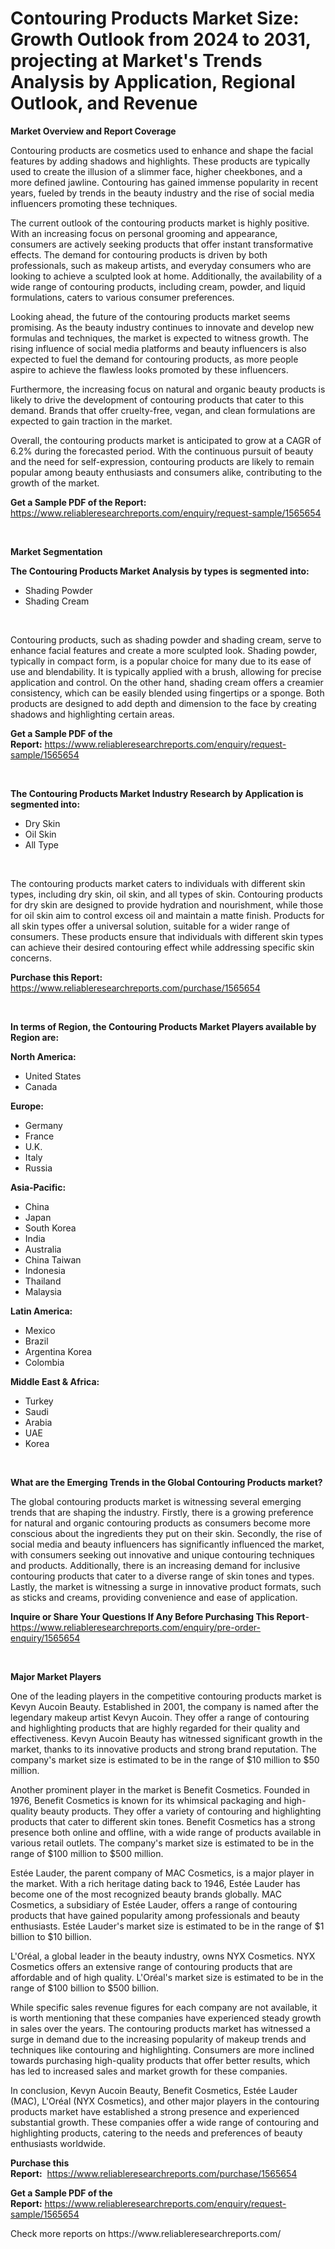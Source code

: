 <p><h1>Contouring Products Market Size: Growth Outlook from 2024 to 2031, projecting at Market's Trends Analysis by Application, Regional Outlook, and Revenue</h1></p><p><strong>Market Overview and Report Coverage</strong></p>
<p><p>Contouring products are cosmetics used to enhance and shape the facial features by adding shadows and highlights. These products are typically used to create the illusion of a slimmer face, higher cheekbones, and a more defined jawline. Contouring has gained immense popularity in recent years, fueled by trends in the beauty industry and the rise of social media influencers promoting these techniques.</p><p>The current outlook of the contouring products market is highly positive. With an increasing focus on personal grooming and appearance, consumers are actively seeking products that offer instant transformative effects. The demand for contouring products is driven by both professionals, such as makeup artists, and everyday consumers who are looking to achieve a sculpted look at home. Additionally, the availability of a wide range of contouring products, including cream, powder, and liquid formulations, caters to various consumer preferences.</p><p>Looking ahead, the future of the contouring products market seems promising. As the beauty industry continues to innovate and develop new formulas and techniques, the market is expected to witness growth. The rising influence of social media platforms and beauty influencers is also expected to fuel the demand for contouring products, as more people aspire to achieve the flawless looks promoted by these influencers.</p><p>Furthermore, the increasing focus on natural and organic beauty products is likely to drive the development of contouring products that cater to this demand. Brands that offer cruelty-free, vegan, and clean formulations are expected to gain traction in the market.</p><p>Overall, the contouring products market is anticipated to grow at a CAGR of 6.2% during the forecasted period. With the continuous pursuit of beauty and the need for self-expression, contouring products are likely to remain popular among beauty enthusiasts and consumers alike, contributing to the growth of the market.</p></p>
<p><strong>Get a Sample PDF of the Report:</strong> <a href="https://www.reliableresearchreports.com/enquiry/request-sample/1565654">https://www.reliableresearchreports.com/enquiry/request-sample/1565654</a></p>
<p>&nbsp;</p>
<p><strong>Market Segmentation</strong></p>
<p><strong>The Contouring Products Market Analysis by types is segmented into:</strong></p>
<p><ul><li>Shading Powder</li><li>Shading Cream</li></ul></p>
<p>&nbsp;</p>
<p><p>Contouring products, such as shading powder and shading cream, serve to enhance facial features and create a more sculpted look. Shading powder, typically in compact form, is a popular choice for many due to its ease of use and blendability. It is typically applied with a brush, allowing for precise application and control. On the other hand, shading cream offers a creamier consistency, which can be easily blended using fingertips or a sponge. Both products are designed to add depth and dimension to the face by creating shadows and highlighting certain areas.</p></p>
<p><strong>Get a Sample PDF of the Report:</strong>&nbsp;<a href="https://www.reliableresearchreports.com/enquiry/request-sample/1565654">https://www.reliableresearchreports.com/enquiry/request-sample/1565654</a></p>
<p>&nbsp;</p>
<p><strong>The Contouring Products Market Industry Research by Application is segmented into:</strong></p>
<p><ul><li>Dry Skin</li><li>Oil Skin</li><li>All Type</li></ul></p>
<p>&nbsp;</p>
<p><p>The contouring products market caters to individuals with different skin types, including dry skin, oil skin, and all types of skin. Contouring products for dry skin are designed to provide hydration and nourishment, while those for oil skin aim to control excess oil and maintain a matte finish. Products for all skin types offer a universal solution, suitable for a wider range of consumers. These products ensure that individuals with different skin types can achieve their desired contouring effect while addressing specific skin concerns.</p></p>
<p><strong>Purchase this Report:</strong>&nbsp; <a href="https://www.reliableresearchreports.com/purchase/1565654">https://www.reliableresearchreports.com/purchase/1565654</a></p>
<p>&nbsp;</p>
<p><strong>In terms of Region, the Contouring Products Market Players available by Region are:</strong></p>
<p>
    <p> <strong> North America: </strong>
        <ul>
            <li>United States</li>
            <li>Canada</li>
        </ul>
        </p> 
    <p> <strong> Europe: </strong>
        <ul>
            <li>Germany</li>
            <li>France</li>
            <li>U.K.</li>
            <li>Italy</li>
            <li>Russia</li>
        </ul>
        </p> 
    <p> <strong> Asia-Pacific: </strong>
        <ul>
            <li>China</li>
            <li>Japan</li>
            <li>South Korea</li>
            <li>India</li>
            <li>Australia</li>
            <li>China Taiwan</li>
            <li>Indonesia</li>
            <li>Thailand</li>
            <li>Malaysia</li>
        </ul>
        </p> 
    <p> <strong> Latin America: </strong>
        <ul>
            <li>Mexico</li>
            <li>Brazil</li>
            <li>Argentina Korea</li>
            <li>Colombia</li>
        </ul>
        </p> 
    <p> <strong> Middle East & Africa: </strong>
        <ul>
            <li>Turkey</li>
            <li>Saudi</li>
            <li>Arabia</li>
            <li>UAE</li>
            <li>Korea</li>
        </ul>
    </p>
    </p>
<p>&nbsp;</p>
<p><strong>What are the Emerging Trends in the Global Contouring Products market?</strong></p>
<p><p>The global contouring products market is witnessing several emerging trends that are shaping the industry. Firstly, there is a growing preference for natural and organic contouring products as consumers become more conscious about the ingredients they put on their skin. Secondly, the rise of social media and beauty influencers has significantly influenced the market, with consumers seeking out innovative and unique contouring techniques and products. Additionally, there is an increasing demand for inclusive contouring products that cater to a diverse range of skin tones and types. Lastly, the market is witnessing a surge in innovative product formats, such as sticks and creams, providing convenience and ease of application.</p></p>
<p><strong>Inquire or Share Your Questions If Any Before Purchasing This Report</strong>- <a href="https://www.reliableresearchreports.com/enquiry/pre-order-enquiry/1565654">https://www.reliableresearchreports.com/enquiry/pre-order-enquiry/1565654</a></p>
<p>&nbsp;</p>
<p><strong>Major Market Players</strong></p>
<p><p>One of the leading players in the competitive contouring products market is Kevyn Aucoin Beauty. Established in 2001, the company is named after the legendary makeup artist Kevyn Aucoin. They offer a range of contouring and highlighting products that are highly regarded for their quality and effectiveness. Kevyn Aucoin Beauty has witnessed significant growth in the market, thanks to its innovative products and strong brand reputation. The company's market size is estimated to be in the range of $10 million to $50 million.</p><p>Another prominent player in the market is Benefit Cosmetics. Founded in 1976, Benefit Cosmetics is known for its whimsical packaging and high-quality beauty products. They offer a variety of contouring and highlighting products that cater to different skin tones. Benefit Cosmetics has a strong presence both online and offline, with a wide range of products available in various retail outlets. The company's market size is estimated to be in the range of $100 million to $500 million.</p><p>Estée Lauder, the parent company of MAC Cosmetics, is a major player in the market. With a rich heritage dating back to 1946, Estée Lauder has become one of the most recognized beauty brands globally. MAC Cosmetics, a subsidiary of Estée Lauder, offers a range of contouring products that have gained popularity among professionals and beauty enthusiasts. Estée Lauder's market size is estimated to be in the range of $1 billion to $10 billion.</p><p>L'Oréal, a global leader in the beauty industry, owns NYX Cosmetics. NYX Cosmetics offers an extensive range of contouring products that are affordable and of high quality. L'Oréal's market size is estimated to be in the range of $100 billion to $500 billion.</p><p>While specific sales revenue figures for each company are not available, it is worth mentioning that these companies have experienced steady growth in sales over the years. The contouring products market has witnessed a surge in demand due to the increasing popularity of makeup trends and techniques like contouring and highlighting. Consumers are more inclined towards purchasing high-quality products that offer better results, which has led to increased sales and market growth for these companies.</p><p>In conclusion, Kevyn Aucoin Beauty, Benefit Cosmetics, Estée Lauder (MAC), L'Oréal (NYX Cosmetics), and other major players in the contouring products market have established a strong presence and experienced substantial growth. These companies offer a wide range of contouring and highlighting products, catering to the needs and preferences of beauty enthusiasts worldwide.</p></p>
<p><strong>Purchase this Report:</strong>&nbsp;&nbsp;<a href="https://www.reliableresearchreports.com/purchase/1565654">https://www.reliableresearchreports.com/purchase/1565654</a></p>
<p></p>
<p><strong>Get a Sample PDF of the Report:</strong>&nbsp;<a href="https://www.reliableresearchreports.com/enquiry/request-sample/1565654">https://www.reliableresearchreports.com/enquiry/request-sample/1565654</a></p>
<p>Check more reports on https://www.reliableresearchreports.com/</p>